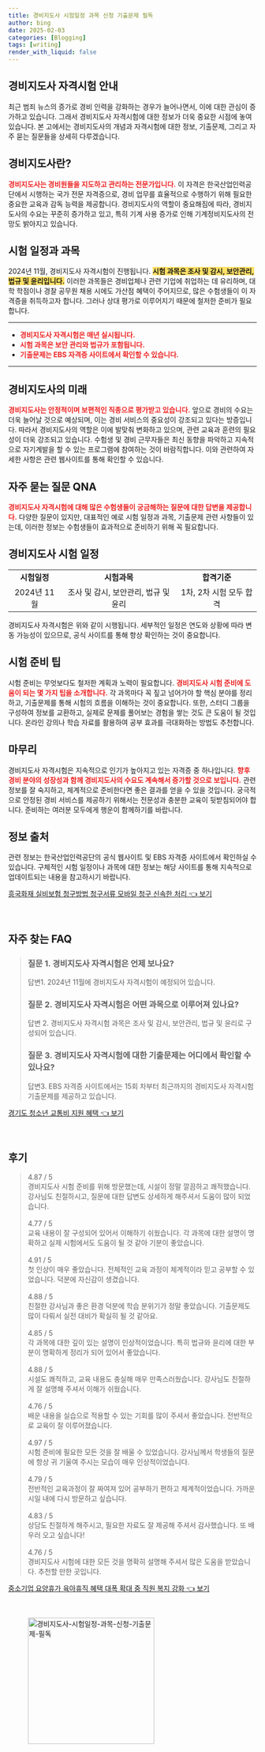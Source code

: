 ```yaml
---
title: 경비지도사 시험일정 과목 신청 기출문제 필독
author: bing
date: 2025-02-03
categories: [Blogging]
tags: [writing]
render_with_liquid: false
---
```



<h2 id='경비지도사_자격시험_안내'>경비지도사 자격시험 안내</h2>

<p>최근 범죄 뉴스의 증가로 경비 인력을 강화하는 경우가 늘어나면서, 이에 대한 관심이 증가하고 있습니다. 그래서 경비지도사 자격시험에 대한 정보가 더욱 중요한 시점에 놓여 있습니다. 본 고에서는 경비지도사의 개념과 자격시험에 대한 정보, 기출문제, 그리고 자주 묻는 질문들을 상세히 다루겠습니다.</p>

<h2 id='경비지도사란'>경비지도사란?</h2>

<p><b><span style="color: #ee2323;">경비지도사는 경비원들을 지도하고 관리하는 전문가입니다.</span></b> 이 자격은 한국산업인력공단에서 시행하는 국가 전문 자격증으로, 경비 업무를 효율적으로 수행하기 위해 필요한 중요한 교육과 감독 능력을 제공합니다. 경비지도사의 역할이 중요해짐에 따라, 경비지도사의 수요는 꾸준히 증가하고 있고, 특히 기계 사용 증가로 인해 기계정비지도사의 전망도 밝아지고 있습니다.</p>

<h2 id='시험_일정과_과목'>시험 일정과 과목</h2>

<p>2024년 11월, 경비지도사 자격시험이 진행됩니다. <b><span style="background-color: #ffe066;">시험 과목은 조사 및 감시, 보안관리, 법규 및 윤리입니다.</span></b> 이러한 과목들은 경비업체나 관련 기업에 취업하는 데 유리하며, 대학 학점이나 경찰 공무원 채용 시에도 가산점 혜택이 주어지므로, 많은 수험생들이 이 자격증을 취득하고자 합니다. 그러나 상대 평가로 이루어지기 때문에 철저한 준비가 필요합니다.</p>

<hr />

<ul>
    <li><b><span style="color: #ee2323;">경비지도사 자격시험은 매년 실시됩니다.</span></b></li>
    <li><b><span style="color: #ee2323;">시험 과목은 보안 관리와 법규가 포함됩니다.</span></b></li>
    <li><b><span style="color: #ee2323;">기출문제는 EBS 자격증 사이트에서 확인할 수 있습니다.</span></b></li>
</ul>

<hr />

<h2 id='경비지도사의_미래'>경비지도사의 미래</h2>

<p><b><span style="color: #ee2323;">경비지도사는 안정적이며 보편적인 직종으로 평가받고 있습니다.</span></b> 앞으로 경비의 수요는 더욱 늘어날 것으로 예상되며, 이는 경비 서비스의 중요성이 강조되고 있다는 방증입니다. 따라서 경비지도사의 역할은 이에 발맞춰 변화하고 있으며, 관련 교육과 훈련의 필요성이 더욱 강조되고 있습니다. 수험생 및 경비 근무자들은 최신 동향을 파악하고 지속적으로 자기계발을 할 수 있는 프로그램에 참여하는 것이 바람직합니다. 이와 관련하여 자세한 사항은 관련 웹사이트를 통해 확인할 수 있습니다.</p>

<h2 id='자주_묻는_질문_QNA'>자주 묻는 질문 QNA</h2>

<p><b><span style="color: #ee2323;">경비지도사 자격시험에 대해 많은 수험생들이 궁금해하는 질문에 대한 답변을 제공합니다.</span></b> 다양한 질문이 있지만, 대표적인 예로 시험 일정과 과목, 기출문제 관련 사항들이 있는데, 이러한 정보는 수험생들이 효과적으로 준비하기 위해 꼭 필요합니다.</p>

<h2 id='경비지도사_시험_일정'>경비지도사 시험 일정</h2>

<table>
    <tr>
        <td style="text-align: center; height: 17px;"><b>시험일정</b></td>
        <td style="text-align: center; height: 17px;"><b>시험과목</b></td>
        <td style="text-align: center; height: 17px;"><b>합격기준</b></td>
    </tr>
    <tr>
        <td style="text-align: center; height: 17px;">2024년 11월</td>
        <td style="text-align: center; height: 17px;">조사 및 감시, 보안관리, 법규 및 윤리</td>
        <td style="text-align: center; height: 17px;">1차, 2차 시험 모두 합격</td>
    </tr>
</table>

<p>경비지도사 자격시험은 위와 같이 시행됩니다. 세부적인 일정은 연도와 상황에 따라 변동 가능성이 있으므로, 공식 사이트를 통해 항상 확인하는 것이 중요합니다.</p>

<h2 id='시험_준비_팁'>시험 준비 팁</h2>

<p>시험 준비는 무엇보다도 철저한 계획과 노력이 필요합니다. <b><span style="color: #ee2323;">경비지도사 시험 준비에 도움이 되는 몇 가지 팁을 소개합니다.</span></b> 각 과목마다 꼭 짚고 넘어가야 할 핵심 분야를 정리하고, 기출문제를 통해 시험의 흐름을 이해하는 것이 중요합니다. 또한, 스터디 그룹을 구성하여 정보를 교환하고, 실제로 문제를 풀어보는 경험을 쌓는 것도 큰 도움이 될 것입니다. 온라인 강의나 학습 자료를 활용하여 공부 효과를 극대화하는 방법도 추천합니다.</p>

<h2 id='마무리'>마무리</h2>

<p>경비지도사 자격시험은 지속적으로 인기가 높아지고 있는 자격증 중 하나입니다. <b><span style="color: #ee2323;">향후 경비 분야의 성장성과 함께 경비지도사의 수요도 계속해서 증가할 것으로 보입니다.</span></b> 관련 정보를 잘 숙지하고, 체계적으로 준비한다면 좋은 결과를 얻을 수 있을 것입니다. 궁극적으로 안정된 경비 서비스를 제공하기 위해서는 전문성과 충분한 교육이 뒷받침되어야 합니다. 준비하는 여러분 모두에게 행운이 함께하기를 바랍니다.</p>

<h2 id='정보_출처'>정보 출처</h2>

<p>관련 정보는 한국산업인력공단의 공식 웹사이트 및 EBS 자격증 사이트에서 확인하실 수 있습니다. 구체적인 시험 일정이나 과목에 대한 정보는 해당 사이트를 통해 지속적으로 업데이트되는 내용을 참고하시기 바랍니다.</p>


<p><a class="click-button" title="흥국화재 실비보험 청구방법 청구서류 모바일 청구 신속한 처리" href="https://adkhouse.github.io/posts/%ED%9D%A5%EA%B5%AD%ED%99%94%EC%9E%AC-%EC%8B%A4%EB%B9%84%EB%B3%B4%ED%97%98-%EC%B2%AD%EA%B5%AC%EB%B0%A9%EB%B2%95-%EC%B2%AD%EA%B5%AC%EC%84%9C%EB%A5%98-%EB%AA%A8%EB%B0%94%EC%9D%BC-%EC%B2%AD%EA%B5%AC-%EC%8B%A0%EC%86%8D%ED%95%9C-%EC%B2%98%EB%A6%AC/" rel="dofollow">흥국화재 실비보험 청구방법 청구서류 모바일 청구 신속한 처리 👈 보기</a></p><br>
<h2 id='자주_찾는_FAQ'>자주 찾는 FAQ</h2>
<div itemscope="" itemtype="https://schema.org/FAQPage"> 
<blockquote> 
<div itemscope="" itemprop="mainEntity" itemtype="https://schema.org/Question"> 
<h3 itemprop="name">질문 1. 경비지도사 자격시험은 언제 보나요?</h3> 
<div itemscope="" itemprop="acceptedAnswer" itemtype="https://schema.org/Answer"> 
<span itemprop="text"> 
<p>답변1. 2024년 11월에 경비지도사 자격시험이 예정되어 있습니다.</p> 
</span> 
</div> 
</div> 
<div itemscope="" itemprop="mainEntity" itemtype="https://schema.org/Question"> 
<h3 itemprop="name">질문 2. 경비지도사 자격시험은 어떤 과목으로 이루어져 있나요?</h3> 
<div itemscope="" itemprop="acceptedAnswer" itemtype="https://schema.org/Answer"> 
<span itemprop="text"> 
<p>답변 2. 경비지도사 자격시험 과목은 조사 및 감시, 보안관리, 법규 및 윤리로 구성되어 있습니다.</p> 
</span> 
</div> 
</div> 
<div itemscope="" itemprop="mainEntity" itemtype="https://schema.org/Question"> 
<h3 itemprop="name">질문 3. 경비지도사 자격시험에 대한 기출문제는 어디에서 확인할 수 있나요?</h3> 
<div itemscope="" itemprop="acceptedAnswer" itemtype="https://schema.org/Answer"> 
<span itemprop="text"> 
<p>답변3. EBS 자격증 사이트에서는 15회 차부터 최근까지의 경비지도사 자격시험 기출문제를 제공하고 있습니다.</p> 
</span> 
</div> 
</div> 
</blockquote> 
</div>
<p><a class="click-button" title="경기도 청소년 교통비 지원 혜택" href="https://adkhouse.github.io/posts/%EA%B2%BD%EA%B8%B0%EB%8F%84-%EC%B2%AD%EC%86%8C%EB%85%84-%EA%B5%90%ED%86%B5%EB%B9%84-%EC%A7%80%EC%9B%90-%ED%98%9C%ED%83%9D/" rel="dofollow">경기도 청소년 교통비 지원 혜택 👈 보기</a></p><br>
<h2 id='후기'>후기</h2>
<div itemscope itemtype="https://schema.org/Product">
  <blockquote>
  <div itemprop="review" itemscope itemtype="https://schema.org/Review">
      <div itemprop="reviewRating" itemscope itemtype="https://schema.org/Rating"> <span itemprop="ratingValue">4.87</span> / <span itemprop="bestRating">5</span> </div>
      <span itemprop="reviewBody">경비지도사 시험 준비를 위해 방문했는데, 시설이 정말 깔끔하고 쾌적했습니다. 강사님도 친절하시고, 질문에 대한 답변도 상세하게 해주셔서 도움이 많이 되었습니다.</span>
  </div>
  <br>
  <div itemprop="review" itemscope itemtype="https://schema.org/Review">
      <div itemprop="reviewRating" itemscope itemtype="https://schema.org/Rating"> <span itemprop="ratingValue">4.77</span> / <span itemprop="bestRating">5</span> </div>
      <span itemprop="reviewBody">교육 내용이 잘 구성되어 있어서 이해하기 쉬웠습니다. 각 과목에 대한 설명이 명확하고 실제 시험에서도 도움이 될 것 같아 기분이 좋았습니다.</span>
  </div>
  <br>
  <div itemprop="review" itemscope itemtype="https://schema.org/Review">
      <div itemprop="reviewRating" itemscope itemtype="https://schema.org/Rating"> <span itemprop="ratingValue">4.91</span> / <span itemprop="bestRating">5</span> </div>
      <span itemprop="reviewBody">첫 인상이 매우 좋았습니다. 전체적인 교육 과정이 체계적이라 믿고 공부할 수 있었습니다. 덕분에 자신감이 생겼습니다.</span>
  </div>
  <br>
  <div itemprop="review" itemscope itemtype="https://schema.org/Review">
      <div itemprop="reviewRating" itemscope itemtype="https://schema.org/Rating"> <span itemprop="ratingValue">4.88</span> / <span itemprop="bestRating">5</span> </div>
      <span itemprop="reviewBody">친절한 강사님과 좋은 환경 덕분에 학습 분위기가 정말 좋았습니다. 기출문제도 많이 다뤄서 실전 대비가 확실히 될 것 같아요.</span>
  </div>
  <br>
  <div itemprop="review" itemscope itemtype="https://schema.org/Review">
      <div itemprop="reviewRating" itemscope itemtype="https://schema.org/Rating"> <span itemprop="ratingValue">4.85</span> / <span itemprop="bestRating">5</span> </div>
      <span itemprop="reviewBody">각 과목에 대한 깊이 있는 설명이 인상적이었습니다. 특히 법규와 윤리에 대한 부분이 명확하게 정리가 되어 있어서 좋았습니다.</span>
  </div>
  <br>
  <div itemprop="review" itemscope itemtype="https://schema.org/Review">
      <div itemprop="reviewRating" itemscope itemtype="https://schema.org/Rating"> <span itemprop="ratingValue">4.88</span> / <span itemprop="bestRating">5</span> </div>
      <span itemprop="reviewBody">시설도 쾌적하고, 교육 내용도 충실해 매우 만족스러웠습니다. 강사님도 친절하게 잘 설명해 주셔서 이해가 쉬웠습니다.</span>
  </div>
  <br>
  <div itemprop="review" itemscope itemtype="https://schema.org/Review">
      <div itemprop="reviewRating" itemscope itemtype="https://schema.org/Rating"> <span itemprop="ratingValue">4.76</span> / <span itemprop="bestRating">5</span> </div>
      <span itemprop="reviewBody">배운 내용을 실습으로 적용할 수 있는 기회를 많이 주셔서 좋았습니다. 전반적으로 교육이 잘 이루어졌습니다.</span>
  </div>
  <br>
  <div itemprop="review" itemscope itemtype="https://schema.org/Review">
      <div itemprop="reviewRating" itemscope itemtype="https://schema.org/Rating"> <span itemprop="ratingValue">4.97</span> / <span itemprop="bestRating">5</span> </div>
      <span itemprop="reviewBody">시험 준비에 필요한 모든 것을 잘 배울 수 있었습니다. 강사님께서 학생들의 질문에 항상 귀 기울여 주시는 모습이 매우 인상적이었습니다.</span>
  </div>
  <br>
  <div itemprop="review" itemscope itemtype="https://schema.org/Review">
      <div itemprop="reviewRating" itemscope itemtype="https://schema.org/Rating"> <span itemprop="ratingValue">4.79</span> / <span itemprop="bestRating">5</span> </div>
      <span itemprop="reviewBody">전반적인 교육과정이 잘 짜여져 있어 공부하기 편하고 체계적이었습니다. 가까운 시일 내에 다시 방문하고 싶습니다.</span>
  </div>
  <br>
  <div itemprop="review" itemscope itemtype="https://schema.org/Review">
      <div itemprop="reviewRating" itemscope itemtype="https://schema.org/Rating"> <span itemprop="ratingValue">4.83</span> / <span itemprop="bestRating">5</span> </div>
      <span itemprop="reviewBody">상담도 친절하게 해주시고, 필요한 자료도 잘 제공해 주셔서 감사했습니다. 또 배우러 오고 싶습니다!</span>
  </div>
  <br>
  <div itemprop="review" itemscope itemtype="https://schema.org/Review">
      <div itemprop="reviewRating" itemscope itemtype="https://schema.org/Rating"> <span itemprop="ratingValue">4.76</span> / <span itemprop="bestRating">5</span> </div>
      <span itemprop="reviewBody">경비지도사 시험에 대한 모든 것을 명확히 설명해 주셔서 많은 도움을 받았습니다. 추천할 만한 곳입니다.</span>
  </div>
  </blockquote>
</div>
<p><a class="click-button" title="중소기업 요양휴가 육아휴직 혜택 대폭 확대 중 직원 복지 강화" href="https://adkhouse.github.io/posts/%EC%A4%91%EC%86%8C%EA%B8%B0%EC%97%85-%EC%9A%94%EC%96%91%ED%9C%B4%EA%B0%80-%EC%9C%A1%EC%95%84%ED%9C%B4%EC%A7%81-%ED%98%9C%ED%83%9D-%EB%8C%80%ED%8F%AD-%ED%99%95%EB%8C%80-%EC%A4%91-%EC%A7%81%EC%9B%90-%EB%B3%B5%EC%A7%80-%EA%B0%95%ED%99%94/" rel="dofollow">중소기업 요양휴가 육아휴직 혜택 대폭 확대 중 직원 복지 강화 👈 보기</a></p><br>
<figure class="image"><img src="https://adkhouse.github.io/assets/img/thumbnail/경비지도사-시험일정-과목-신청-기출문제-필독.webp" alt="경비지도사-시험일정-과목-신청-기출문제-필독" width="256" height="256"></figure>